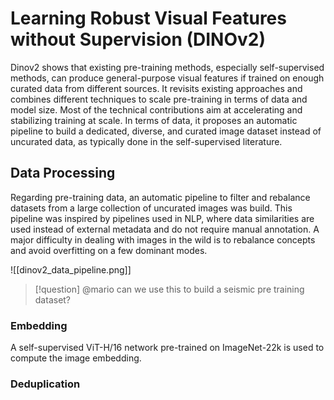 # Learning Robust Visual Features without Supervision (DINOv2)

Dinov2 shows that existing pre-training methods, especially self-supervised methods, can produce general-purpose visual features if trained on enough curated data from different sources. It revisits existing approaches and combines different techniques to scale pre-training in terms of data and model size. Most of the technical contributions aim at accelerating and stabilizing training at scale. In terms of data, it proposes an automatic pipeline to build a dedicated, diverse, and curated image dataset instead of uncurated data, as typically done in the self-supervised literature.

## Data Processing

Regarding pre-training data, an automatic pipeline to filter and rebalance datasets from a large collection of uncurated images was build. This pipeline was inspired by pipelines used in NLP, where data similarities are used instead of external metadata and do not require manual annotation. A major difficulty in dealing with images in the wild is to rebalance concepts and avoid overfitting on a few dominant modes.

![[dinov2_data_pipeline.png]]

> [!question]
> @mario can we use this to build a seismic pre training dataset?

### Embedding

A self-supervised ViT-H/16 network pre-trained on ImageNet-22k is used to compute the image embedding.

### Deduplication
